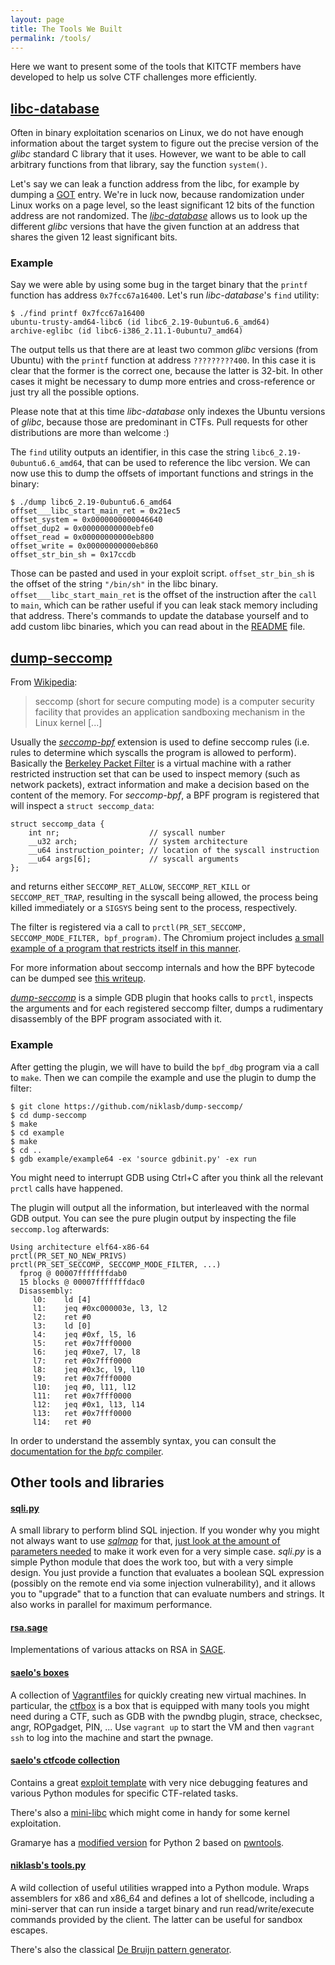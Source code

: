 ```yaml
---
layout: page
title: The Tools We Built
permalink: /tools/
---
```


Here we want to present some of the tools that KITCTF members have developed
to help us solve CTF challenges more efficiently.

## [libc-database](https://github.com/niklasb/libc-database)

Often in binary exploitation scenarios on Linux, we do not have enough information
about the target system to figure out the precise version of the *glibc* standard
C library that it uses. However, we want to be able to call arbitrary functions
from that library, say the function `system()`.

Let's say we can leak a function address from the libc, for example by dumping a
[GOT](http://bottomupcs.sourceforge.net/csbu/x3824.htm) entry. We're in luck now,
because randomization under Linux works on a page level, so the least
significant 12 bits of the function address are not randomized. The
[*libc-database*](https://github.com/niklasb/libc-database) allows us to look
up the different *glibc* versions that have the given function at an address
that shares the given 12 least significant bits.

### Example

Say we were able by using some bug in the target binary that the `printf`
function has address `0x7fcc67a16400`. Let's run *libc-database*'s `find`
utility:

    $ ./find printf 0x7fcc67a16400
    ubuntu-trusty-amd64-libc6 (id libc6_2.19-0ubuntu6.6_amd64)
    archive-eglibc (id libc6-i386_2.11.1-0ubuntu7_amd64)

The output tells us that there are at least two common *glibc* versions
(from Ubuntu) with the `printf` function at address `?????????400`. In this case it is
clear that the former is the correct one, because the latter is 32-bit. In
other cases it might be necessary to dump more entries and cross-reference or
just try all the possible options.

Please note that at this time *libc-database* only indexes the Ubuntu versions
of *glibc*, because those are predominant in CTFs. Pull requests for other
distributions are more than welcome :)

The `find` utility outputs an identifier, in this case the string
`libc6_2.19-0ubuntu6.6_amd64`, that can be used to reference the libc version.
We can now use this to dump the offsets of important functions and strings in
the binary:

    $ ./dump libc6_2.19-0ubuntu6.6_amd64
    offset___libc_start_main_ret = 0x21ec5
    offset_system = 0x0000000000046640
    offset_dup2 = 0x00000000000ebfe0
    offset_read = 0x00000000000eb800
    offset_write = 0x00000000000eb860
    offset_str_bin_sh = 0x17ccdb

Those can be pasted and used in your exploit script. `offset_str_bin_sh` is the
offset of the string `"/bin/sh"` in the libc binary.
`offset___libc_start_main_ret` is the offset of the instruction after the
`call` to `main`, which can be rather useful if you can leak stack memory
including that address. There's commands to update the database yourself and to
add custom libc binaries, which you can read about in the
[README](https://github.com/niklasb/libc-database/blob/master/README.md) file.

## [dump-seccomp](https://github.com/niklasb/dump-seccomp)

From [Wikipedia](https://en.wikipedia.org/wiki/Seccomp):

> seccomp (short for secure computing mode) is a computer security facility
> that provides an application sandboxing mechanism in the Linux kernel [...]

Usually the [*seccomp-bpf*](https://en.wikipedia.org/wiki/Seccomp#seccomp-bpf)
extension is used to define seccomp rules (i.e. rules to determine which
syscalls the program is allowed to perform). Basically the [Berkeley Packet
Filter](https://en.wikipedia.org/wiki/Berkeley_Packet_Filter) is a virtual
machine with a rather restricted instruction set that can be used to inspect
memory (such as network packets), extract information and make a decision based
on the content of the memory. For *seccomp-bpf*, a BPF program is registered
that will inspect a `struct seccomp_data`:

    struct seccomp_data {
        int nr;                    // syscall number
        __u32 arch;                // system architecture
        __u64 instruction_pointer; // location of the syscall instruction
        __u64 args[6];             // syscall arguments
    };

and returns either `SECCOMP_RET_ALLOW`, `SECCOMP_RET_KILL` or
`SECCOMP_RET_TRAP`, resulting in the syscall being allowed, the process being
killed immediately or a `SIGSYS` being sent to the process, respectively.

The filter is registered via a call to `prctl(PR_SET_SECCOMP,
SECCOMP_MODE_FILTER, bpf_program)`. The Chromium project includes
[a small example of a program that restricts itself in this manner](https://github.com/niklasb/dump-seccomp/blob/master/example/example.c).

For more information about seccomp internals and how the BPF bytecode can be dumped see [this writeup](https://kitctf.de/writeups/32c3ctf/ranger/).

[*dump-seccomp*](https://github.com/niklasb/dump-seccomp) is a simple GDB
plugin that hooks calls to `prctl`, inspects the arguments and for each
registered seccomp filter, dumps a rudimentary disassembly of the BPF program
associated with it.

### Example

After getting the plugin, we will have to build the `bpf_dbg` program via
a call to `make`. Then we can compile the example and use the plugin to dump
the filter:

    $ git clone https://github.com/niklasb/dump-seccomp/
    $ cd dump-seccomp
    $ make
    $ cd example
    $ make
    $ cd ..
    $ gdb example/example64 -ex 'source gdbinit.py' -ex run

You might need to interrupt GDB using Ctrl+C after you think all the relevant
`prctl` calls have happened.

The plugin will output all the information, but interleaved with the
normal GDB output. You can see the pure plugin output by inspecting the file
`seccomp.log` afterwards:

    Using architecture elf64-x86-64
    prctl(PR_SET_NO_NEW_PRIVS)
    prctl(PR_SET_SECCOMP, SECCOMP_MODE_FILTER, ...)
      fprog @ 00007fffffffdab0
      15 blocks @ 00007fffffffdac0
      Disassembly:
         l0:	ld [4]
         l1:	jeq #0xc000003e, l3, l2
         l2:	ret #0
         l3:	ld [0]
         l4:	jeq #0xf, l5, l6
         l5:	ret #0x7fff0000
         l6:	jeq #0xe7, l7, l8
         l7:	ret #0x7fff0000
         l8:	jeq #0x3c, l9, l10
         l9:	ret #0x7fff0000
         l10:	jeq #0, l11, l12
         l11:	ret #0x7fff0000
         l12:	jeq #0x1, l13, l14
         l13:	ret #0x7fff0000
         l14:	ret #0

In order to understand the assembly syntax, you can consult the
[documentation for the *bpfc* compiler](http://man7.org/linux/man-pages/man8/bpfc.8.htm).

## Other tools and libraries

#### [sqli.py](https://github.com/niklasb/ctf-tools/blob/master/sqli.py)

A small library to perform blind SQL injection. If you wonder why you might not
always want to use [*sqlmap*](http://sqlmap.org/) for that, [just look at the amount of parameters
needed](https://github.com/niklasb/ctf-tools/blob/master/tools.md) to make it
work even for a very simple case. *sqli.py* is a simple Python module that does
the work too, but with a very simple design. You just provide a function that
evaluates a boolean SQL expression (possibly on the remote end via some
injection vulnerability), and it allows you to "upgrade" that to
a function that can evaluate numbers and strings. It also works in parallel for
maximum performance.

#### [rsa.sage](https://github.com/niklasb/ctf-tools/blob/master/rsa.sage)

Implementations of various attacks on RSA in
[SAGE](https://github.com/niklasb/ctf-tools/blob/master/rsa.sage).

#### [saelo's boxes](https://github.com/saelo/boxes)

A collection of [Vagrantfiles](https://www.vagrantup.com/) for quickly creating new virtual machines.
In particular, the [ctfbox](https://github.com/saelo/boxes/tree/master/ctfbox) is a box that is equipped
with many tools you might need during a CTF, such as GDB with the pwndbg plugin, strace, checksec, angr,
ROPgadget, PIN, ... Use `vagrant up` to start the VM and then `vagrant ssh` to log into the machine and start the pwnage.

#### [saelo's ctfcode collection](https://github.com/saelo/ctfcode)

Contains a great [exploit template](https://github.com/saelo/ctfcode/blob/master/pwn.py) with very nice
debugging features and various Python modules for specific CTF-related tasks.

There's also a [mini-libc](https://github.com/saelo/ctfcode/tree/master/LibC) which might come in handy for some kernel exploitation.

Gramarye has a [modified version](https://github.com/Gram21/ctfcode) for Python 2 based on [pwntools](https://github.com/Gallopsled/pwntools/).

#### [niklasb's tools.py](https://github.com/niklasb/ctf-tools/blob/master/tools.py)

A wild collection of useful utilities wrapped into a Python module. Wraps
assemblers for x86 and x86_64 and defines a lot of shellcode, including
a mini-server that can run inside a target binary and run read/write/execute
commands provided by the client. The latter can be useful for sandbox escapes.

There's also the classical [De Bruijn pattern
generator](https://github.com/niklasb/ctf-tools/blob/master/pattern.py).
